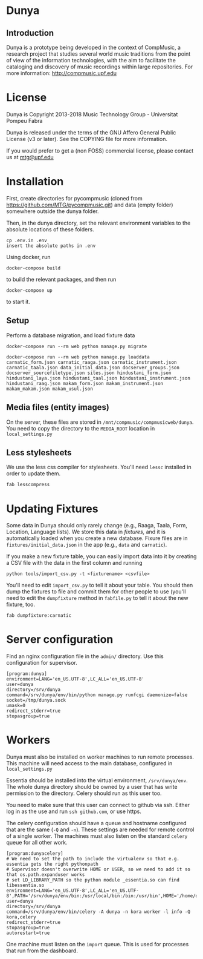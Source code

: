 Dunya
=====

Introduction
------------
Dunya is a prototype being developed in the context of CompMusic, a
research project that studies several world music traditions from the
point of view of the information technologies, with the aim to
facilitate the cataloging and discovery of music recordings within
large repositories. For more information: http://compmusic.upf.edu

License
=======
Dunya is Copyright 2013-2018 Music Technology Group - Universitat Pompeu Fabra

Dunya is released under the terms of the GNU Affero General Public
License (v3 or later). See the COPYING file for more information.

If you would prefer to get a (non FOSS) commercial license, please
contact us at mtg@upf.edu

Installation
============
First, create directories for pycompmusic (cloned from https://github.com/MTG/pycompmusic.git) and data (empty folder) somewhere outside the dunya folder.

Then, in the dunya directory, set the relevant environment variables to the absolute locations of these folders.

    cp .env.in .env
    insert the absolute paths in .env  

Using docker, run

    docker-compose build

to build the relevant packages, and then run

    docker-compose up

to start it.

Setup
-----

Perform a database migration, and load fixture data

    docker-compose run --rm web python manage.py migrate

    docker-compose run --rm web python manage.py loaddata carnatic_form.json carnatic_raaga.json carnatic_instrument.json carnatic_taala.json data_initial_data.json docserver_groups.json docserver_sourcefiletype.json sites.json hindustani_form.json hindustani_laya.json hindustani_taal.json hindustani_instrument.json hindustani_raag.json makam_form.json makam_instrument.json makam_makam.json makam_usul.json


Media files (entity images)
---------------------------

On the server, these files are stored in `/mnt/compmusic/compmusicweb/dunya`.
You need to copy the directory to the `MEDIA_ROOT` location in `local_settings.py`


Less stylesheets
----------------
We use the less css compiler for stylesheets. You'll need `lessc` installed in order
to update them.

    fab lesscompress

Updating Fixtures
=================

Some data in Dunya should only rarely change (e.g., Raaga, Taala, Form, Location, Language lists).
We store this data in _fixtures,_ and it is automatically loaded when you create a new database.
Fixure files are in `fixtures/initial_data.json` in the app (e.g., `data` and `carnatic`).

If you make a new fixture table, you can easily import data into it by creating a CSV file with
the data in the first column and running

    python tools/import_csv.py -t <fixturename> <csvfile>

You'll need to edit `import_csv.py` to tell it about your table.
You should then dump the fixtures to file and commit them for other people to use
(you'll need to edit the `dumpfixture` method in `fabfile.py` to tell it about the
new fixture, too.

    fab dumpfixture:carnatic


Server configuration
====================

Find an nginx configuration file in the `admin/` directory.
Use this configuration for supervisor.

    [program:dunya]
    environment=LANG='en_US.UTF-8',LC_ALL='en_US.UTF-8'
    user=dunya
    directory=/srv/dunya
    command=/srv/dunya/env/bin/python manage.py runfcgi daemonize=false socket=/tmp/dunya.sock
    umask=0
    redirect_stderr=true
    stopasgroup=true

Workers
=======

Dunya must also be installed on worker machines to run remote processes. This machine
will need access to the main database, configured in `local_settings.py`

Essentia should be installed into the virtual environment, `/srv/dunya/env`. The
whole dunya directory should be owned by a user that has write permission to the
directory. Celery should run as this user too.

You need to make sure that this user can connect to github via ssh. Either log in as the
use and run `ssh github.com`, or use https.

The celery configuration should have a queue and hostname configured that are the
same (`-Q` and `-n`). These settings are needed for remote control of a single worker.
The machines must also listen on the standard `celery` queue for all other work.

    [program:dunyacelery]
    # We need to set the path to include the virtualenv so that e.g. essentia gets the right pythonpath
    # Supervisor doesn't overwrite HOME or USER, so we need to add it so that os.path.expanduser works
    # set LD_LIBRARY_PATH so the python module _essentia.so can find libessentia.so
    environment=LANG='en_US.UTF-8',LC_ALL='en_US.UTF-8',PATH='/srv/dunya/env/bin:/usr/local/bin:/bin:/usr/bin',HOME='/home/dunya',USER='dunya',LD_LIBRARY_PATH='/srv/dunya/env/lib'
    user=dunya
    directory=/srv/dunya
    command=/srv/dunya/env/bin/celery -A dunya -n kora worker -l info -Q kora,celery
    redirect_stderr=true
    stopasgroup=true
    autorestart=true

One machine must listen on the `import` queue. This is used for processes that run from
the dashboard.
